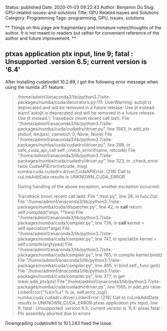 Status: published
Date: 2020-01-03 09:22:43
Author: Benjamin Du
Slug: GPU-related-issues-and-solutions
Title: GPU Related Issues and Solutions
Category: Programming
Tags: programming, GPU, issues, solutions

**
Things on this page are fragmentary and immature notes/thoughts of the author.
It is not meant to readers but rather for convenient reference of the author and future improvement.
**

## ptxas application ptx input, line 9; fatal   : Unsupported .version 6.5; current version is '6.4'

After installing cudatoolkit 10.2.89, 
I got the following error message when using the numba JIT feature.

> /home/admin1/anaconda3/lib/python3.7/site-packages/numba/cuda/decorators.py:111: UserWarning: autojit is deprecated and will be removed in a future release. Use jit instead.
>   warn('autojit is deprecated and will be removed in a future release. Use jit instead.')
> Traceback (most recent call last):
>   File "/home/admin1/anaconda3/lib/python3.7/site-packages/numba/cuda/cudadrv/driver.py", line 1563, in add_ptx
>     ptxbuf, len(ptx), namebuf, 0, None, None)
>   File "/home/admin1/anaconda3/lib/python3.7/site-packages/numba/cuda/cudadrv/driver.py", line 288, in safe_cuda_api_call
>     self._check_error(fname, retcode)
>   File "/home/admin1/anaconda3/lib/python3.7/site-packages/numba/cuda/cudadrv/driver.py", line 323, in _check_error
>     raise CudaAPIError(retcode, msg)
> numba.cuda.cudadrv.driver.CudaAPIError: [218] Call to cuLinkAddData results in UNKNOWN_CUDA_ERROR
> 
> During handling of the above exception, another exception occurred:
> 
> Traceback (most recent call last):
>   File "./test.py", line 28, in <module>
>     func2(a)
>   File "/home/admin1/anaconda3/lib/python3.7/site-packages/numba/cuda/dispatcher.py", line 42, in __call__
>     return self.compiled(*args, **kws)
>   File "/home/admin1/anaconda3/lib/python3.7/site-packages/numba/cuda/compiler.py", line 736, in __call__
>     kernel = self.specialize(*args)
>   File "/home/admin1/anaconda3/lib/python3.7/site-packages/numba/cuda/compiler.py", line 747, in specialize
>     kernel = self.compile(argtypes)
>   File "/home/admin1/anaconda3/lib/python3.7/site-packages/numba/cuda/compiler.py", line 765, in compile
>     kernel.bind()
>   File "/home/admin1/anaconda3/lib/python3.7/site-packages/numba/cuda/compiler.py", line 495, in bind
>     self._func.get()
>   File "/home/admin1/anaconda3/lib/python3.7/site-packages/numba/cuda/compiler.py", line 377, in get
>     linker.add_ptx(ptx)
>   File "/home/admin1/anaconda3/lib/python3.7/site-packages/numba/cuda/cudadrv/driver.py", line 1565, in add_ptx
>     raise LinkerError("%s\n%s" % (e, self.error_log))
> numba.cuda.cudadrv.driver.LinkerError: [218] Call to cuLinkAddData results in UNKNOWN_CUDA_ERROR
> ptxas application ptx input, line 9; fatal   : Unsupported .version 6.5; current version is '6.4'
> ptxas fatal   : Ptx assembly aborted due to errors

Downgrading cudatoolkit to 10.1.243 fixed the issue.
